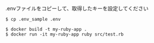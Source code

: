 .envファイルをコピーして、取得したキーを設定してください
```
$ cp .env_sample .env
```

```
$ docker build -t my-ruby-app .
$ docker run -it my-ruby-app ruby src/test.rb
```